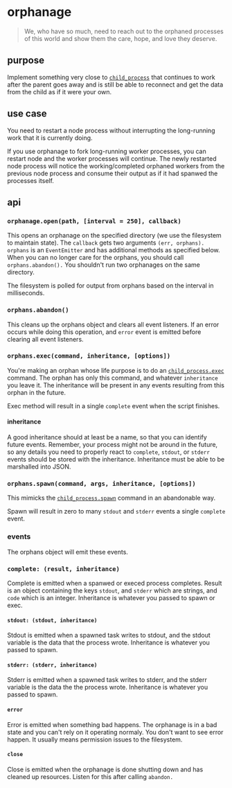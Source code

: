 orphanage
=========

> We, who have so much, need to reach out to the orphaned processes of this world and show them the care, hope, and love they deserve.

## purpose

Implement something very close to [`child_process`](http://nodejs.org/api/child_process.html) that continues to work after the parent goes away and is still be able to reconnect and get the data from the child as if it were your own.

## use case

You need to restart a node process without interrupting the long-running work that it is currently doing. 

If you use orphanage to fork long-running worker processes, you can restart node and the worker processes will continue. The newly restarted node process will notice the working/completed orphaned workers from the previous node process and consume their output as if it had spanwed the processes itself.

## api

### `orphanage.open(path, [interval = 250], callback)`

This opens an orphanage on the specified directory (we use the filesystem to maintain state). The `callback` gets two arguments `(err, orphans).` `orphans` is an `EventEmitter` and has additional methods as specified below. When you can no longer care for the orphans, you should call `orphans.abandon().` You shouldn't run two orphanages on the same directory.

The filesystem is polled for output from orphans based on the interval in milliseconds.

### `orphans.abandon()`

This cleans up the orphans object and clears all event listeners. If an error occurs while doing this operation, and `error` event is emitted before clearing all event listeners.

### `orphans.exec(command, inheritance, [options])`

You're making an orphan whose life purpose is to do an [`child_process.exec`](http://nodejs.org/api/child_process.html#child_process_child_process_exec_command_options_callback) command. The orphan has only this command, and whatever `inheritance` you leave it. The inheritance will be present in any events resulting from this orphan in the future.

Exec method will result in a single `complete` event when the script finishes.

#### inheritance

A good inheritance should at least be a name, so that you can identify future events. Remember, your process might not be around in the future, so any details you need to properly react to `complete`, `stdout`, or `stderr` events should be stored with the inheritance. Inheritance must be able to be marshalled into JSON.

### `orphans.spawn(command, args, inheritance, [options])`

This mimicks the [`child_process.spawn`](http://nodejs.org/api/child_process.html#child_process_child_process_spawn_command_args_options) command in an abandonable way.

Spawn will result in zero to many `stdout` and `stderr` events a single `complete` event.

### events

The orphans object will emit these events.

### `complete: (result, inheritance)`

Complete is emitted when a spanwed or execed process completes. Result is an object containing the keys `stdout`, and `stderr` which are strings, and `code` which is an integer. Inheritance is whatever you passed to spawn or exec.

#### `stdout: (stdout, inheritance)`

Stdout is emitted when a spawned task writes to stdout, and the stdout variable is the data that the process wrote. Inheritance is whatever you passed to spawn.

#### `stderr: (stderr, inheritance)`

Stderr is emitted when a spawned task writes to stderr, and the stderr variable is the data the the process wrote. Inheritance is whatever you passed to spawn.

#### `error`

Error is emitted when something bad happens. The orphanage is in a bad state and you can't rely on it operating normaly. You don't want to see error happen. It usually means permission issues to the filesystem.

#### `close`

Close is emitted when the orphanage is done shutting down and has cleaned up resources. Listen for this after calling `abandon.`
